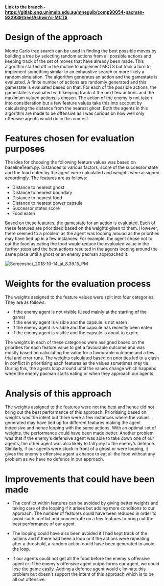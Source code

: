#### Link to the branch - https://gitlab.eng.unimelb.edu.au/mneguib/comp90054-pacman-922939/tree/Ashwin's-MCTS

# Design of the approach

Monte Carlo tree search can be used in finding the best possible moves by building a tree by selecting random actions from all possible actions and keeping track of the set of moves that have already been made. This algorithm started off in the motive to implement MCTS but took a turn to implement something similar to an exhaustive search or more likely a random simulation. The algorithm generates an action and the gamestate is evaluated. A finite number of actions are randomly generated and this gamestate is evaluated based on that. For each of the possible actions, the gamestate is evaluated with keeping track of the next few actions and the maximum valued actions is chosen. The action of the enemy is not taken into consideration but a few feature values take this into account by calculating the distance from the nearest ghost. Both the agents in this algorithm are made to be offensive as I was curious on how well only offensive agents would do in this contest. 

# Features chosen for evaluation purposes

The idea for choosing the following feature values was based on baselineTeam.py. Distances to various factors, score of the successor state and the food eaten by the agent  were calculated and weights were assigned accordingly. The features are as follows:

* Distance to nearest ghost 
* Distance to nearest boundary
* Distance to nearest food
* Distance to nearest power capsule
* Successor states score
* Food eaten

Based on these features, the gamestate for an action is evaluated. Each of these features are prioritised based on the weights given to them. However, there seemed to a problem as the agent was looping around as the priorities may have tied up in a few instances. For example, the agent chose not to eat the food as eating the food would reduce the evaluated value in the further steps and the best actions resulted in the agents looping around the same place until a ghost or an enemy pacman approached it. 

![Screenshot_2018-10-14_at_8.39.15_PM](/uploads/5694ab44444c59f0ac88b2a794603d4d/Screenshot_2018-10-14_at_8.39.15_PM.png)

# Weights for the evaluation process

The weights assigned to the feature values were split into four categories. They are as follows:

*  If the enemy agent is not visible (Used mainly at the starting of the game)
*  If the enemy agent is visible and the capsule is not eaten
*  If the enemy agent is visible and the capsule has recently been eaten
*  If the enemy agent is visible and the capsule is about to expire

The weights in each of these categories were assigned based on the priorities for each feature value to get a favourable outcome and was mostly based on calculating the value for a favourable outcome and a few trial and error runs. The weights calculated based on priorities led to a clash in conflict in prioritising each features as the values sometimes may tie. During this, the agents loop around until the values change which happens when the enemy pacman starts eating or when they approach our agents. 

# Analysis of this approach

The weights assigned to the features were not the best and hence did not bring out the best performance of this approach. Prioritising based on weights was the intent but there were a few instances where the values generated may have tied up for different features making the agent indecisive and hence looping with the same actions. With an optimal set of weights, the performance could have been made better. Another problem was that if the enemy's defensive agent was able to take down one of our agents, the other agent was also likely to fall prey to the enemy's defence. Similarly, if our agents were stuck in front of a ghost or were looping, it gives the enemy's offensive agent a chance to eat all the food without any problem as we have no defence in our approach. 

# Improvements that could have been made

*  The conflict within features can be avoided by giving better weights and taking care of the looping if it arises but adding more conditions to our approach. The number of features could have been reduced in order to avoid such conflict and concentrate on a few features to bring out the best performance of our agent. 

*  The looping could have also been avoided if I had kept track of the actions and if there had been a loop or if the actions were repeating after a threshold, a random action could have been generated to avoid the loop.

*  If our agents could not get all the food before the enemy's offensive agent or if the enemy's offensive agent outperforms our agent, we could lose the game easily. Adding a defence agent would eliminate this problem but doesn't support the intent of this approach which is to be all out offensive. 
